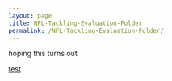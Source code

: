 ```yaml
---
layout: page
title: NFL-Tackling-Evaluation-Folder
permalink: /NFL-Tackling-Evaluation-Folder/
---
```


hoping this turns out 


[test](./portfolio_zg/_NFL-Tackling-Evaluation-Folder/prep_tracking.html)
